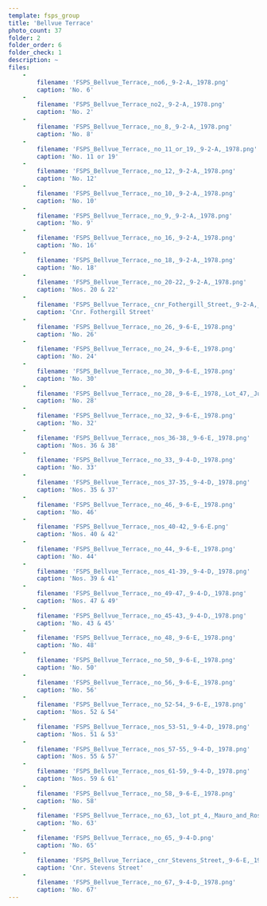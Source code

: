 ```yaml
---
template: fsps_group
title: 'Bellvue Terrace'
photo_count: 37
folder: 2
folder_order: 6
folder_check: 1
description: ~
files:
    -
        filename: 'FSPS_Bellvue_Terrace,_no6,_9-2-A,_1978.png'
        caption: 'No. 6'
    -
        filename: 'FSPS_Bellvue_Terrace_no2,_9-2-A,_1978.png'
        caption: 'No. 2'
    -
        filename: 'FSPS_Bellvue_Terrace,_no_8,_9-2-A,_1978.png'
        caption: 'No. 8'
    -
        filename: 'FSPS_Bellvue_Terrace,_no_11_or_19,_9-2-A,_1978.png'
        caption: 'No. 11 or 19'
    -
        filename: 'FSPS_Bellvue_Terrace,_no_12,_9-2-A,_1978.png'
        caption: 'No. 12'
    -
        filename: 'FSPS_Bellvue_Terrace,_no_10,_9-2-A,_1978.png'
        caption: 'No. 10'
    -
        filename: 'FSPS_Bellvue_Terrace,_no_9,_9-2-A,_1978.png'
        caption: 'No. 9'
    -
        filename: 'FSPS_Bellvue_Terrace,_no_16,_9-2-A,_1978.png'
        caption: 'No. 16'
    -
        filename: 'FSPS_Bellvue_Terrace,_no_18,_9-2-A,_1978.png'
        caption: 'No. 18'
    -
        filename: 'FSPS_Bellvue_Terrace,_no_20-22,_9-2-A,_1978.png'
        caption: 'Nos. 20 & 22'
    -
        filename: 'FSPS_Bellvue_Terrace,_cnr_Fothergill_Street,_9-2-A,_1978.png'
        caption: 'Cnr. Fothergill Street'
    -
        filename: 'FSPS_Bellvue_Terrace,_no_26,_9-6-E,_1978.png'
        caption: 'No. 26'
    -
        filename: 'FSPS_Bellvue_Terrace,_no_24,_9-6-E,_1978.png'
        caption: 'No. 24'
    -
        filename: 'FSPS_Bellvue_Terrace,_no_30,_9-6-E,_1978.png'
        caption: 'No. 30'
    -
        filename: 'FSPS_Bellvue_Terrace,_no_28,_9-6-E,_1978,_Lot_47,_Julian_Clydel_Goddard_and_Glenda_Kay_de_Fiddes.png'
        caption: 'No. 28'
    -
        filename: 'FSPS_Bellvue_Terrace,_no_32,_9-6-E,_1978.png'
        caption: 'No. 32'
    -
        filename: 'FSPS_Bellvue_Terrace,_nos_36-38,_9-6-E,_1978.png'
        caption: 'Nos. 36 & 38'
    -
        filename: 'FSPS_Bellvue_Terrace,_no_33,_9-4-D,_1978.png'
        caption: 'No. 33'
    -
        filename: 'FSPS_Bellvue_Terrace,_nos_37-35,_9-4-D,_1978.png'
        caption: 'Nos. 35 & 37'
    -
        filename: 'FSPS_Bellvue_Terrace,_no_46,_9-6-E,_1978.png'
        caption: 'No. 46'
    -
        filename: 'FSPS_Bellvue_Terrace,_nos_40-42,_9-6-E.png'
        caption: 'Nos. 40 & 42'
    -
        filename: 'FSPS_Bellvue_Terrace,_no_44,_9-6-E,_1978.png'
        caption: 'No. 44'
    -
        filename: 'FSPS_Bellvue_Terrace,_nos_41-39,_9-4-D,_1978.png'
        caption: 'Nos. 39 & 41'
    -
        filename: 'FSPS_Bellvue_Terrace,_no_49-47,_9-4-D,_1978.png'
        caption: 'Nos. 47 & 49'
    -
        filename: 'FSPS_Bellvue_Terrace,_no_45-43,_9-4-D,_1978.png'
        caption: 'No. 43 & 45'
    -
        filename: 'FSPS_Bellvue_Terrace,_no_48,_9-6-E,_1978.png'
        caption: 'No. 48'
    -
        filename: 'FSPS_Bellvue_Terrace,_no_50,_9-6-E,_1978.png'
        caption: 'No. 50'
    -
        filename: 'FSPS_Bellvue_Terrace,_no_56,_9-6-E,_1978.png'
        caption: 'No. 56'
    -
        filename: 'FSPS_Bellvue_Terrace,_no_52-54,_9-6-E,_1978.png'
        caption: 'Nos. 52 & 54'
    -
        filename: 'FSPS_Bellvue_Terrace,_nos_53-51,_9-4-D,_1978.png'
        caption: 'Nos. 51 & 53'
    -
        filename: 'FSPS_Bellvue_Terrace,_nos_57-55,_9-4-D,_1978.png'
        caption: 'Nos. 55 & 57'
    -
        filename: 'FSPS_Bellvue_Terrace,_nos_61-59,_9-4-D,_1978.png'
        caption: 'Nos. 59 & 61'
    -
        filename: 'FSPS_Bellvue_Terrace,_no_58,_9-6-E,_1978.png'
        caption: 'No. 58'
    -
        filename: 'FSPS_Bellvue_Terrace,_no_63,_lot_pt_4,_Mauro_and_Rosa_Minervini,_9-4-D,_1978.png'
        caption: 'No. 63'
    -
        filename: 'FSPS_Bellvue_Terrace,_no_65,_9-4-D.png'
        caption: 'No. 65'
    -
        filename: 'FSPS_Bellvue_Terriace,_cnr_Stevens_Street,_9-6-E,_1978.png'
        caption: 'Cnr. Stevens Street'
    -
        filename: 'FSPS_Bellvue_Terrace,_no_67,_9-4-D,_1978.png'
        caption: 'No. 67'
---
```

